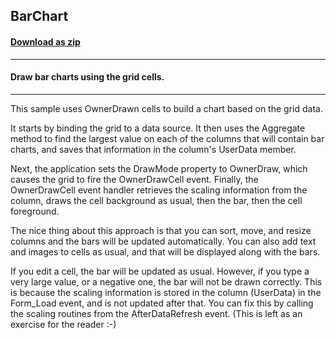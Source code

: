 ## BarChart
#### [Download as zip](https://grapecity.github.io/DownGit/#/home?url=https://github.com/GrapeCity/ComponentOne-WinForms-Samples/tree/master/NetFramework\FlexGrid\VB\BarChart)
____
#### Draw bar charts using the grid cells.
____
This sample uses OwnerDrawn cells to build a chart based on the grid data. 

It starts by binding the grid to a data source. It then uses the Aggregate method to find the largest value on each of the columns that will contain bar charts, and saves that information in the column's UserData member. 

Next, the application sets the DrawMode property to OwnerDraw, which causes the grid to fire the OwnerDrawCell event. Finally, the OwnerDrawCell event handler retrieves the scaling information from the column, draws the cell background as usual, then the bar, then the cell foreground. 

The nice thing about this approach is that you can sort, move, and resize columns and the bars will be updated automatically. You can also add text and images to cells as usual, and that will be displayed along with the bars. 

If you edit a cell, the bar will be updated as usual. However, if you type a very large value, or a negative one, the bar will not be drawn correctly. This is because the scaling information is stored in the column (UserData) in the Form_Load event, and is not updated after that. You can fix this by calling the scaling routines from the AfterDataRefresh event. (This is left as an exercise for the reader :-) 